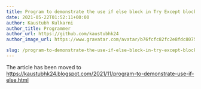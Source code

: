 ```yaml
---
title: Program to demonstrate the use if else block in Try Except block
date: 2021-05-22T01:52:11+00:00
author: Kaustubh Kulkarni
author_title: Programmer
author_url: https://github.com/kaustubhk24
author_image_url: https://www.gravatar.com/avatar/b76fcfc82fc2e8fdc8075636f1735f61?s=200

slug: /program-to-demonstrate-the-use-if-else-block-in-try-except-block/
---
```

The article has been moved to https://kaustubhk24.blogspot.com/2021/11/program-to-demonstrate-use-if-else.html
